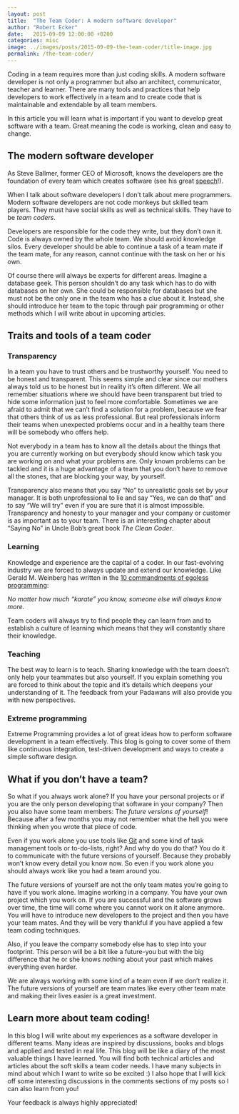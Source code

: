```yaml
---
layout: post
title:  "The Team Coder: A modern software developer"
author: "Robert Ecker"
date:   2015-09-09 12:00:00 +0200
categories: misc
image: ../images/posts/2015-09-09-the-team-coder/title-image.jpg
permalink: /the-team-coder/
---
```


Coding in a team requires more than just coding skills. A modern software developer is not only a programmer but also an architect, communicator, teacher and learner. There are many tools and practices that help developers to work effectively in a team and to create code that is maintainable and extendable by all team members.

In this article you will learn what is important if you want to develop great software with a team. Great meaning the code is working, clean and easy to change.

## The modern software developer
As Steve Ballmer, former CEO of Microsoft, knows the developers are the foundation of every team which creates software (see his great [speech](https://www.youtube.com/watch?v=Vhh_GeBPOhs)!).

When I talk about software developers I don’t talk about mere programmers. Modern software developers are not code monkeys but skilled team players. They must have social skills as well as technical skills. They have to be *team coders*.

Developers are responsible for the code they write, but they don’t own it. Code is always owned by the whole team. We should avoid knowledge silos. Every developer should be able to continue a task of a team mate if the team mate, for any reason, cannot continue with the task on her or his own.

Of course there will always be experts for different areas. Imagine a database geek. This person shouldn’t do any task which has to do with databases on her own. She could be responsible for databases but she must not be the only one in the team who has a clue about it. Instead, she should introduce her team to the topic through pair programming or other methods which I will write about in upcoming articles.

## Traits and tools of a team coder

### Transparency
In a team you have to trust others and be trustworthy yourself. You need to be honest and transparent. This seems simple and clear since our mothers always told us to be honest but in reality it’s often different. We all remember situations where we should have been transparent but tried to hide some information just to feel more comfortable. Sometimes we are afraid to admit that we can’t find a solution for a problem, because we fear that others think of us as less professional. But real professionals inform their teams when unexpected problems occur and in a healthy team there will be somebody who offers help.

Not everybody in a team has to know all the details about the things that you are currently working on but everybody should know which task you are working on and what your problems are. Only known problems can be tackled and it is a huge advantage of a team that you don’t have to remove all the stones, that are blocking your way, by yourself.

Transparency also means that you say “No” to unrealistic goals set by your manager. It is both unprofessional to lie and say “Yes, we can do that” and to say “We will try” even if you are sure that it is almost impossible. Transparency and honesty to your manager and your company or customer is as important as to your team. There is an interesting chapter about “Saying No” in Uncle Bob’s great book *The Clean Coder*.

### Learning
Knowledge and experience are the capital of a coder. In our fast-evolving industry we are forced to always update and extend our knowledge. Like Gerald M. Weinberg has written in the [10 commandments of egoless programming](http://blog.codinghorror.com/the-ten-commandments-of-egoless-programming/):

*No matter how much “karate” you know, someone else will always know more.*

Team coders will always try to find people they can learn from and to establish a culture of learning which means that they will constantly share their knowledge.

### Teaching
The best way to learn is to teach. Sharing knowledge with the team doesn’t only help your teammates but also yourself. If you explain something you are forced to think about the topic and it’s details which deepens your understanding of it. The feedback from your Padawans will also provide you with new perspectives.

### Extreme programming
Extreme Programming provides a lot of great ideas how to perform software development in a team effectively. This blog is going to cover some of them like continuous integration, test-driven development and ways to create a simple software design.

## What if you don’t have a team?

So what if you always work alone? If you have your personal projects or if you are the only person developing that software in your company? Then you also have some team members: The *future versions of yourself*! Because after a few months you may not remember what the hell you were thinking when you wrote that piece of code.

Even if you work alone you use tools like [Git](https://git-scm.com/) and some kind of task management tools or to-do-lists, right? And why do you do that? You do it to communicate with the future versions of yourself. Because they probably won’t know every detail you know now. So even if you work alone you should always work like you had a team around you.

The future versions of yourself are not the only team mates you’re going to have if you work alone. Imagine working in a company. You have your own project which you work on. If you are successful and the software grows over time, the time will come where you cannot work on it alone anymore. You will have to introduce new developers to the project and then you have your team mates. And they will be very thankful if you have applied a few team coding techniques.

Also, if you leave the company somebody else has to step into your footprint. This person will be a bit like a future-you but with the big difference that he or she knows nothing about your past which makes everything even harder.

We are always working with some kind of a team even if we don’t realize it. The future versions of yourself are team mates like every other team mate and making their lives easier is a great investment.

## Learn more about team coding!
In this blog I will write about my experiences as a software developer in different teams. Many ideas are inspired by discussions, books and blogs and applied and tested in real life. This blog will be like a diary of the most valuable things I have learned. You will find both technical articles and articles about the soft skills a team coder needs. I have many subjects in mind about which I want to write so be excited :) I also hope that I will kick off some interesting discussions in the comments sections of my posts so I can also learn from you!

Your feedback is always highly appreciated!